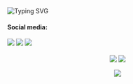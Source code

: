 <html lang="en"> 
  <body> 
    <divalign="center">        
      <img src="https://readme-typing-svg.herokuapp.com?font=Montserrat&weight=100&size=35&pause=1000&color=FF75D0&center=true&random=false&width=800&lines=Hi+%F0%9F%91%8B%F0%9F%8F%BB;Welcome+to+my+GitHub!" alt="Typing SVG" />
    </div>
    <div> 
      <h4>Social media:</h4>  
      <a href= "mailto:gi97marcondes@gmail.com" target="_blank"><img src="https://img.shields.io/badge/Gmail-D14836?style=for-the-badge&logo=gmail&logoColor=white" target="_blank"></a>
      <a href= "https://www.linkedin.com/in/marcondesgio/" target="_blank"><img src="https://img.shields.io/badge/LinkedIn-0077B5?style=for-the-badge&logo=linkedin&logoColor=white" target="_blank"></a>
      <a href= "https://www.instagram.com/marcondesgio/" target="_blank"><img src="https://img.shields.io/badge/Instagram-E4405F?style=for-the-badge&logo=instagram&logoColor=white" target="_blank"></a>
    </div>
    <div align="center"><br>
      <img heitght="180cm" align="center" src="https://github-readme-stats.vercel.app/api?username=marcondesgio&show_icons=true&theme=cobalt&hide_border=true&bg_color=282a36"/>
      <img heitght="180cm" align="center" src="https://github-readme-stats.vercel.app/api/top-langs/?username=marcondesgio&layout=compact&theme=cobalt&hide_border=true&bg_color=282a36"/><br><br>
      <img src="https://github-profile-trophy.vercel.app/?username=marcondesgio&theme=dracula&row=2&column=3&rank=-U&no-frame=true">
    </div>    
  </body>
</html>







